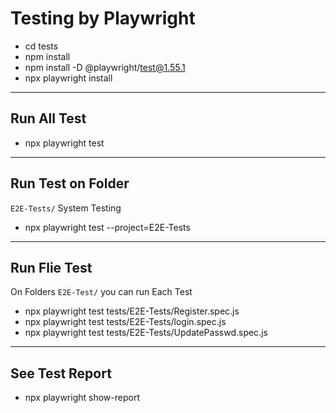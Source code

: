 # Testing by Playwright

- cd tests
- npm install
- npm install -D @playwright/test@1.55.1
- npx playwright install

---

## Run All Test 
- npx playwright test

---

##  Run Test on Folder

`E2E-Tests/`
System Testing 
- npx playwright test --project=E2E-Tests

---

## Run Flie Test

On Folders `E2E-Test/` you can run Each Test

- npx playwright test tests/E2E-Tests/Register.spec.js
- npx playwright test tests/E2E-Tests/login.spec.js
- npx playwright test tests/E2E-Tests/UpdatePasswd.spec.js

---

## See Test Report
- npx playwright show-report